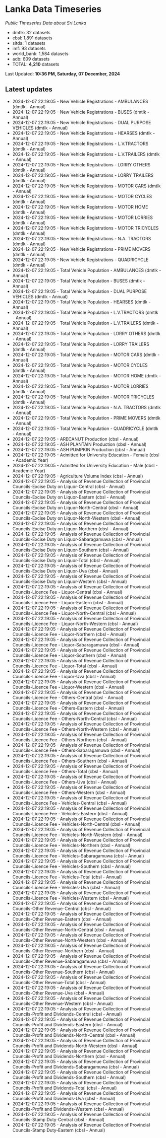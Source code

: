 # Lanka Data Timeseries
*Public Timeseries Data about Sri Lanka*

* dmtlk: 32 datasets
* cbsl: 1,891 datasets
* sltda: 1 datasets
* imf: 93 datasets
* world_bank: 1,584 datasets
* adb: 609 datasets
* TOTAL: **4,210** datasets

Last Updated: **10:36 PM, Saturday, 07 December, 2024**

## Latest updates

* 2024-12-07 22:19:05 - New Vehicle Registrations - AMBULANCES (dmtlk - Annual)
* 2024-12-07 22:19:05 - New Vehicle Registrations - BUSES (dmtlk - Annual)
* 2024-12-07 22:19:05 - New Vehicle Registrations - DUAL PURPOSE VEHICLES (dmtlk - Annual)
* 2024-12-07 22:19:05 - New Vehicle Registrations - HEARSES (dmtlk - Annual)
* 2024-12-07 22:19:05 - New Vehicle Registrations - L.V.TRACTORS (dmtlk - Annual)
* 2024-12-07 22:19:05 - New Vehicle Registrations - L.V.TRAILERS (dmtlk - Annual)
* 2024-12-07 22:19:05 - New Vehicle Registrations - LORRY OTHERS (dmtlk - Annual)
* 2024-12-07 22:19:05 - New Vehicle Registrations - LORRY TRAILERS (dmtlk - Annual)
* 2024-12-07 22:19:05 - New Vehicle Registrations - MOTOR CARS (dmtlk - Annual)
* 2024-12-07 22:19:05 - New Vehicle Registrations - MOTOR CYCLES (dmtlk - Annual)
* 2024-12-07 22:19:05 - New Vehicle Registrations - MOTOR HOME (dmtlk - Annual)
* 2024-12-07 22:19:05 - New Vehicle Registrations - MOTOR LORRIES (dmtlk - Annual)
* 2024-12-07 22:19:05 - New Vehicle Registrations - MOTOR TRICYCLES (dmtlk - Annual)
* 2024-12-07 22:19:05 - New Vehicle Registrations - N.A. TRACTORS (dmtlk - Annual)
* 2024-12-07 22:19:05 - New Vehicle Registrations - PRIME MOVERS (dmtlk - Annual)
* 2024-12-07 22:19:05 - New Vehicle Registrations - QUADRICYCLE (dmtlk - Annual)
* 2024-12-07 22:19:05 - Total Vehicle Population - AMBULANCES (dmtlk - Annual)
* 2024-12-07 22:19:05 - Total Vehicle Population - BUSES (dmtlk - Annual)
* 2024-12-07 22:19:05 - Total Vehicle Population - DUAL PURPOSE VEHICLES (dmtlk - Annual)
* 2024-12-07 22:19:05 - Total Vehicle Population - HEARSES (dmtlk - Annual)
* 2024-12-07 22:19:05 - Total Vehicle Population - L.V.TRACTORS (dmtlk - Annual)
* 2024-12-07 22:19:05 - Total Vehicle Population - L.V.TRAILERS (dmtlk - Annual)
* 2024-12-07 22:19:05 - Total Vehicle Population - LORRY OTHERS (dmtlk - Annual)
* 2024-12-07 22:19:05 - Total Vehicle Population - LORRY TRAILERS (dmtlk - Annual)
* 2024-12-07 22:19:05 - Total Vehicle Population - MOTOR CARS (dmtlk - Annual)
* 2024-12-07 22:19:05 - Total Vehicle Population - MOTOR CYCLES (dmtlk - Annual)
* 2024-12-07 22:19:05 - Total Vehicle Population - MOTOR HOME (dmtlk - Annual)
* 2024-12-07 22:19:05 - Total Vehicle Population - MOTOR LORRIES (dmtlk - Annual)
* 2024-12-07 22:19:05 - Total Vehicle Population - MOTOR TRICYCLES (dmtlk - Annual)
* 2024-12-07 22:19:05 - Total Vehicle Population - N.A. TRACTORS (dmtlk - Annual)
* 2024-12-07 22:19:05 - Total Vehicle Population - PRIME MOVERS (dmtlk - Annual)
* 2024-12-07 22:19:05 - Total Vehicle Population - QUADRICYCLE (dmtlk - Annual)
* 2024-12-07 22:19:05 - ARECANUT Production (cbsl - Annual)
* 2024-12-07 22:19:05 - ASH PLANTAIN Production (cbsl - Annual)
* 2024-12-07 22:19:05 - ASH PUMPKIN Production (cbsl - Annual)
* 2024-12-07 22:19:05 - Admitted for University Education - Female (cbsl - Academic Year)
* 2024-12-07 22:19:05 - Admitted for University Education - Male (cbsl - Academic Year)
* 2024-12-07 22:19:05 - Agriculture Volume Index (cbsl - Annual)
* 2024-12-07 22:19:05 - Analysis of Revenue Collection of Provincial Councils-Excise Duty on Liquor-Central (cbsl - Annual)
* 2024-12-07 22:19:05 - Analysis of Revenue Collection of Provincial Councils-Excise Duty on Liquor-Eastern (cbsl - Annual)
* 2024-12-07 22:19:05 - Analysis of Revenue Collection of Provincial Councils-Excise Duty on Liquor-North-Central (cbsl - Annual)
* 2024-12-07 22:19:05 - Analysis of Revenue Collection of Provincial Councils-Excise Duty on Liquor-North-Western (cbsl - Annual)
* 2024-12-07 22:19:05 - Analysis of Revenue Collection of Provincial Councils-Excise Duty on Liquor-Northern (cbsl - Annual)
* 2024-12-07 22:19:05 - Analysis of Revenue Collection of Provincial Councils-Excise Duty on Liquor-Sabaragamuwa (cbsl - Annual)
* 2024-12-07 22:19:05 - Analysis of Revenue Collection of Provincial Councils-Excise Duty on Liquor-Southern (cbsl - Annual)
* 2024-12-07 22:19:05 - Analysis of Revenue Collection of Provincial Councils-Excise Duty on Liquor-Total (cbsl - Annual)
* 2024-12-07 22:19:05 - Analysis of Revenue Collection of Provincial Councils-Excise Duty on Liquor-Uva (cbsl - Annual)
* 2024-12-07 22:19:05 - Analysis of Revenue Collection of Provincial Councils-Excise Duty on Liquor-Western (cbsl - Annual)
* 2024-12-07 22:19:05 - Analysis of Revenue Collection of Provincial Councils-Licence Fee - Liquor-Central (cbsl - Annual)
* 2024-12-07 22:19:05 - Analysis of Revenue Collection of Provincial Councils-Licence Fee - Liquor-Eastern (cbsl - Annual)
* 2024-12-07 22:19:05 - Analysis of Revenue Collection of Provincial Councils-Licence Fee - Liquor-North-Central (cbsl - Annual)
* 2024-12-07 22:19:05 - Analysis of Revenue Collection of Provincial Councils-Licence Fee - Liquor-North-Western (cbsl - Annual)
* 2024-12-07 22:19:05 - Analysis of Revenue Collection of Provincial Councils-Licence Fee - Liquor-Northern (cbsl - Annual)
* 2024-12-07 22:19:05 - Analysis of Revenue Collection of Provincial Councils-Licence Fee - Liquor-Sabaragamuwa (cbsl - Annual)
* 2024-12-07 22:19:05 - Analysis of Revenue Collection of Provincial Councils-Licence Fee - Liquor-Southern (cbsl - Annual)
* 2024-12-07 22:19:05 - Analysis of Revenue Collection of Provincial Councils-Licence Fee - Liquor-Total (cbsl - Annual)
* 2024-12-07 22:19:05 - Analysis of Revenue Collection of Provincial Councils-Licence Fee - Liquor-Uva (cbsl - Annual)
* 2024-12-07 22:19:05 - Analysis of Revenue Collection of Provincial Councils-Licence Fee - Liquor-Western (cbsl - Annual)
* 2024-12-07 22:19:05 - Analysis of Revenue Collection of Provincial Councils-Licence Fee - Others-Central (cbsl - Annual)
* 2024-12-07 22:19:05 - Analysis of Revenue Collection of Provincial Councils-Licence Fee - Others-Eastern (cbsl - Annual)
* 2024-12-07 22:19:05 - Analysis of Revenue Collection of Provincial Councils-Licence Fee - Others-North-Central (cbsl - Annual)
* 2024-12-07 22:19:05 - Analysis of Revenue Collection of Provincial Councils-Licence Fee - Others-North-Western (cbsl - Annual)
* 2024-12-07 22:19:05 - Analysis of Revenue Collection of Provincial Councils-Licence Fee - Others-Northern (cbsl - Annual)
* 2024-12-07 22:19:05 - Analysis of Revenue Collection of Provincial Councils-Licence Fee - Others-Sabaragamuwa (cbsl - Annual)
* 2024-12-07 22:19:05 - Analysis of Revenue Collection of Provincial Councils-Licence Fee - Others-Southern (cbsl - Annual)
* 2024-12-07 22:19:05 - Analysis of Revenue Collection of Provincial Councils-Licence Fee - Others-Total (cbsl - Annual)
* 2024-12-07 22:19:05 - Analysis of Revenue Collection of Provincial Councils-Licence Fee - Others-Uva (cbsl - Annual)
* 2024-12-07 22:19:05 - Analysis of Revenue Collection of Provincial Councils-Licence Fee - Others-Western (cbsl - Annual)
* 2024-12-07 22:19:05 - Analysis of Revenue Collection of Provincial Councils-Licence Fee - Vehicles-Central (cbsl - Annual)
* 2024-12-07 22:19:05 - Analysis of Revenue Collection of Provincial Councils-Licence Fee - Vehicles-Eastern (cbsl - Annual)
* 2024-12-07 22:19:05 - Analysis of Revenue Collection of Provincial Councils-Licence Fee - Vehicles-North-Central (cbsl - Annual)
* 2024-12-07 22:19:05 - Analysis of Revenue Collection of Provincial Councils-Licence Fee - Vehicles-North-Western (cbsl - Annual)
* 2024-12-07 22:19:05 - Analysis of Revenue Collection of Provincial Councils-Licence Fee - Vehicles-Northern (cbsl - Annual)
* 2024-12-07 22:19:05 - Analysis of Revenue Collection of Provincial Councils-Licence Fee - Vehicles-Sabaragamuwa (cbsl - Annual)
* 2024-12-07 22:19:05 - Analysis of Revenue Collection of Provincial Councils-Licence Fee - Vehicles-Southern (cbsl - Annual)
* 2024-12-07 22:19:05 - Analysis of Revenue Collection of Provincial Councils-Licence Fee - Vehicles-Total (cbsl - Annual)
* 2024-12-07 22:19:05 - Analysis of Revenue Collection of Provincial Councils-Licence Fee - Vehicles-Uva (cbsl - Annual)
* 2024-12-07 22:19:05 - Analysis of Revenue Collection of Provincial Councils-Licence Fee - Vehicles-Western (cbsl - Annual)
* 2024-12-07 22:19:05 - Analysis of Revenue Collection of Provincial Councils-Other Revenue-Central (cbsl - Annual)
* 2024-12-07 22:19:05 - Analysis of Revenue Collection of Provincial Councils-Other Revenue-Eastern (cbsl - Annual)
* 2024-12-07 22:19:05 - Analysis of Revenue Collection of Provincial Councils-Other Revenue-North-Central (cbsl - Annual)
* 2024-12-07 22:19:05 - Analysis of Revenue Collection of Provincial Councils-Other Revenue-North-Western (cbsl - Annual)
* 2024-12-07 22:19:05 - Analysis of Revenue Collection of Provincial Councils-Other Revenue-Northern (cbsl - Annual)
* 2024-12-07 22:19:05 - Analysis of Revenue Collection of Provincial Councils-Other Revenue-Sabaragamuwa (cbsl - Annual)
* 2024-12-07 22:19:05 - Analysis of Revenue Collection of Provincial Councils-Other Revenue-Southern (cbsl - Annual)
* 2024-12-07 22:19:05 - Analysis of Revenue Collection of Provincial Councils-Other Revenue-Total (cbsl - Annual)
* 2024-12-07 22:19:05 - Analysis of Revenue Collection of Provincial Councils-Other Revenue-Uva (cbsl - Annual)
* 2024-12-07 22:19:05 - Analysis of Revenue Collection of Provincial Councils-Other Revenue-Western (cbsl - Annual)
* 2024-12-07 22:19:05 - Analysis of Revenue Collection of Provincial Councils-Profit and Dividends-Central (cbsl - Annual)
* 2024-12-07 22:19:05 - Analysis of Revenue Collection of Provincial Councils-Profit and Dividends-Eastern (cbsl - Annual)
* 2024-12-07 22:19:05 - Analysis of Revenue Collection of Provincial Councils-Profit and Dividends-North-Central (cbsl - Annual)
* 2024-12-07 22:19:05 - Analysis of Revenue Collection of Provincial Councils-Profit and Dividends-North-Western (cbsl - Annual)
* 2024-12-07 22:19:05 - Analysis of Revenue Collection of Provincial Councils-Profit and Dividends-Northern (cbsl - Annual)
* 2024-12-07 22:19:05 - Analysis of Revenue Collection of Provincial Councils-Profit and Dividends-Sabaragamuwa (cbsl - Annual)
* 2024-12-07 22:19:05 - Analysis of Revenue Collection of Provincial Councils-Profit and Dividends-Southern (cbsl - Annual)
* 2024-12-07 22:19:05 - Analysis of Revenue Collection of Provincial Councils-Profit and Dividends-Total (cbsl - Annual)
* 2024-12-07 22:19:05 - Analysis of Revenue Collection of Provincial Councils-Profit and Dividends-Uva (cbsl - Annual)
* 2024-12-07 22:19:05 - Analysis of Revenue Collection of Provincial Councils-Profit and Dividends-Western (cbsl - Annual)
* 2024-12-07 22:19:05 - Analysis of Revenue Collection of Provincial Councils-Stamp Duty-Central (cbsl - Annual)
* 2024-12-07 22:19:05 - Analysis of Revenue Collection of Provincial Councils-Stamp Duty-Eastern (cbsl - Annual)